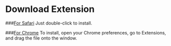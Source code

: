 Download Extension
==================

###[For Safari](https://github.com/jesstech/Tumblr-HTML5-Audio/raw/master/safari/Tumblr-HTML5-Audio1.2.safariextz)
    Just double-click to install.

###[For Chrome](https://github.com/jesstech/Tumblr-HTML5-Audio/raw/master/chrome/Tumblr-HTML5-Audio1.2.crx)
    To install, open your Chrome preferences, go to Extensions, and drag the file onto the window.